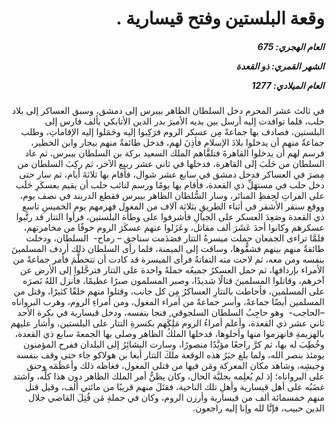 <h1 dir="rtl">وقعة البلستين وفتح قيسارية .</h1>

<h5 dir="rtl">العام الهجري:  675

الشهر القمري: ذو القعدة

العام الميلادي: 1277</h5>

<p dir="rtl">في ثالث عشر المحرم دخل السلطان الظاهر بيبرس إلى دمشق، وسبق العساكر إلى بلاد حلب، فلما توافدت إليه أرسل بين يديه الأميرَ بدر الدين الأتابكي بألف فارس إلى البلستين، فصادف بها جماعةً مِن عسكر الروم فرَكِبوا إليه وحَمَلوا إليه الإقاماتِ، وطلب جماعةٌ منهم أن يدخلوا بلادَ الإسلام فأذِنَ لهم، فدخل طائفةٌ منهم بيجار وابن الخطير، فرسم لهم أن يدخلوا القاهرةَ فتلقَّاهم الملك السعيد بركة بن السلطان بيبرس، ثم عاد السلطان من حَلَبَ إلى القاهرة، فدخلها في ثاني عشر ربيع الآخر، ثم ركِبَ السلطان من مِصرَ في العساكر فدخل دمشق في سابع عشر شوال، فأقام بها ثلاثةَ أيام، ثم سار حتى دخل حلب في مستهَلِّ ذي القعدة، فأقام بها يومًا ورسم لنائب حلب أن يقيم بعسكَرِ حَلَب على الفراتِ لحِفظِ المنائر، وسار السُّلطان الظاهر بيبرس فقطع الدربند في نصف يوم، ووقع سنقر الأشقر في أثناء الطريقِ بثلاثة آلاف من المغول فهزمهم يوم الخميسِ تاسع ذي القعدة وصَعِدَ العسكر على الجبالِ فأشرفوا على وطأة البلستين، فرأوا التتار قد رتَّبوا عسكرهم وكانوا أحدَ عَشَرَ ألف مقاتل، وعَزَلوا عنهم عسكَرَ الروم خوفًا من مخامرتهم، فلمَّا تراءى الجمعان حملت ميسرةُ التتار فصَدَمت سناجق – رماح-  السلطان، ودخلت طائفةٌ منهم بينهم فشقُّوها، وساقت إلى الميمنة، فلما رأى السلطان ذلك أردف المسلمينَ بنفسه ومن معه، ثم لاحت منه التفاتةٌ فرأى الميسرة قد كادت أن تتحطَّمَ فأمر جماعةً من الأمراء بإردافها، ثم حمل العسكرُ جميعُه حملةً واحدة على التتار فترجَّلوا إلى الأرض عن آخرهم، وقاتلوا المسلمينَ قتالًا شديدًا، وصبر المسلمون صبرًا عظيمًا، فأنزل اللهُ نَصرَه على المسلمين، فأحاطت بالتتارِ العساكرُ مِن كل جانب، وقتلوا منهم خلقًا كثيرًا، وقتل من المسلمين أيضًا جماعةً، وأسر جماعةً من أمراء المغول، ومن أمراءِ الروم، وهرب البرواناه –الحاجب-  وهو حاجِبُ السلطان السلجوقي, فنجا بنفسه، ودخل قيسارية في بكرة الأحد ثاني عشر ذي القعدة، وأعلم أمراءُ الروم مَلِكَهم بكسرةِ التتار على البلستين، وأشار عليهم بالهزيمةِ فانهزموا منها وأخلوها، فدخلها الملكُ الظاهر وصلى بها الجمعةَ سابع ذي القعدة، وخُطِبَ له بها، ثم كرَّ راجعًا مؤيَّدًا منصورًا، وسارت البشائِرُ إلى البلدان ففرح المؤمنون يومئذ بنصر الله، ولما بلغ خبَرُ هذه الوقعة ملكَ التتار أبغا بن هولاكو جاء حتى وقف بنفسه وجيشِه، وشاهد مكان المعركة ومَن فيها من قتلى المغول، فغاظه ذلك وأعظَمَه وحنق على البرواناه؛ إذ لم يُعلِمه بجليَّة الحال، وكان يظنُّ أمر الملك الظاهر دون هذا كلِّه، واشتد غضَبُه على أهل قيسارية وأهلِ تلك الناحية، فقتَلَ منهم قريبًا من مائتي ألف، وقيل قتل منهم خمسمائة ألف من قيسارية وأرزن الروم، وكان في جملةِ مَن قُتِلَ القاضي جلال الدين حبيب، فإنَّا لله وإنا إليه راجعون.</p></br>
